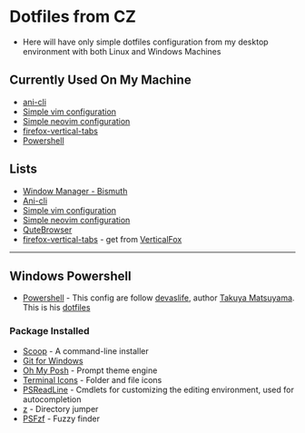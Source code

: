 # Dotfiles from CZ

- Here will have only simple dotfiles configuration from my desktop environment with both Linux and Windows Machines

## Currently Used On My Machine

- [ani-cli](https://github.com/pystardust/ani-cli)
- [Simple vim configuration](.vimrc)
- [Simple neovim configuration](/.config/nvim/init.vim)
- [firefox-vertical-tabs](/firefox-vertical-tabs)
- [Powershell](/.config/powershell)

## Lists

- [Window Manager - Bismuth](https://bismuth-forge.github.io/bismuth/) 
- [Ani-cli](https://github.com/pystardust/ani-cli)
- [Simple vim configuration](.vimrc)
- [Simple neovim configuration](/.config/nvim/init.vim)
- [QuteBrowser](/.config/qutebrowser)
- [firefox-vertical-tabs](/verticalfox) - get from [VerticalFox](https://github.com/christorange/VerticalFox)

--------------------------------------------------------------------------

## Windows Powershell

- [Powershell](/.config/powershell) - This config are follow [devaslife](https://www.youtube.com/channel/UC7yZ6keOGsvERMp2HaEbbXQ), author [Takuya Matsuyama](https://github.com/craftzdog). This is his [dotfiles](https://github.com/craftzdog/dotfiles-public)

### Package Installed

- [Scoop](https://scoop.sh/) - A command-line installer
- [Git for Windows](https://gitforwindows.org/)
- [Oh My Posh](https://ohmyposh.dev/) - Prompt theme engine
- [Terminal Icons](https://github.com/devblackops/Terminal-Icons) - Folder and file icons
- [PSReadLine](https://docs.microsoft.com/en-us/powershell/module/psreadline/) - Cmdlets for customizing the editing environment, used for autocompletion
- [z](https://www.powershellgallery.com/packages/z) - Directory jumper
- [PSFzf](https://github.com/kelleyma49/PSFzf) - Fuzzy finder